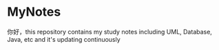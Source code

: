 # MyNotes
你好，this repository contains my study notes including UML, Database, Java, etc and it's updating continuously
